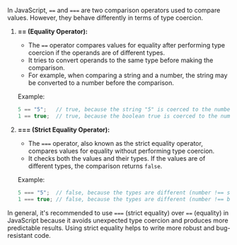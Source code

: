 In JavaScript, `==` and `===` are two comparison operators used to compare values. However, they behave differently in terms of type coercion.

1. **== (Equality Operator):**
   - The `==` operator compares values for equality after performing type coercion if the operands are of different types.
   - It tries to convert operands to the same type before making the comparison.
   - For example, when comparing a string and a number, the string may be converted to a number before the comparison.

   Example:

   ```javascript
   5 == "5";   // true, because the string "5" is coerced to the number 5
   1 == true;  // true, because the boolean true is coerced to the number 1
   ```

2. **=== (Strict Equality Operator):**
   - The `===` operator, also known as the strict equality operator, compares values for equality without performing type coercion.
   - It checks both the values and their types. If the values are of different types, the comparison returns `false`.

   Example:

   ```javascript
   5 === "5";  // false, because the types are different (number !== string)
   1 === true; // false, because the types are different (number !== boolean)
   ```

In general, it's recommended to use `===` (strict equality) over `==` (equality) in JavaScript because it avoids unexpected type coercion and produces more predictable results. Using strict equality helps to write more robust and bug-resistant code.